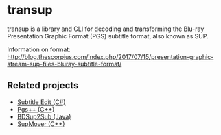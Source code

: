 # transup

transup is a library and CLI for decoding and transforming the Blu-ray
Presentation Graphic Format (PGS) subtitle format, also known as SUP.

Information on format:
http://blog.thescorpius.com/index.php/2017/07/15/presentation-graphic-stream-sup-files-bluray-subtitle-format/

## Related projects

- [Subtitle Edit (C#)](https://github.com/SubtitleEdit/subtitleedit/tree/master/src/libse/BluRaySup)
- [Pgs++ (C++)](https://github.com/iAmSomeone2/PgsPlusPlus)
- [BDSup2Sub (Java)](https://github.com/mjuhasz/BDSup2Sub)
- [SupMover (C++)](https://github.com/MonoS/SupMover)
